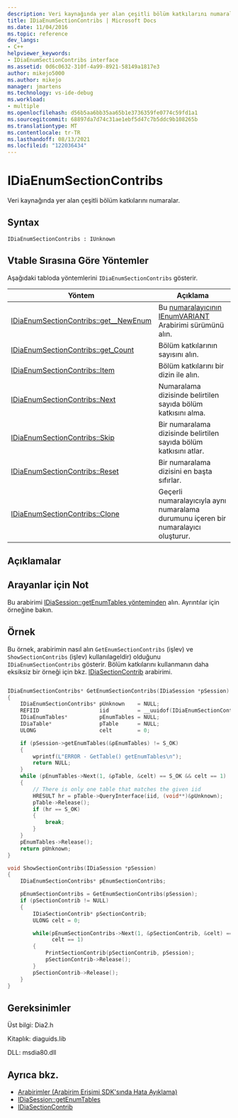 ```yaml
---
description: Veri kaynağında yer alan çeşitli bölüm katkılarını numaralar.
title: IDiaEnumSectionContribs | Microsoft Docs
ms.date: 11/04/2016
ms.topic: reference
dev_langs:
- C++
helpviewer_keywords:
- IDiaEnumSectionContribs interface
ms.assetid: 0d6c0632-310f-4a99-8921-58149a1817e3
author: mikejo5000
ms.author: mikejo
manager: jmartens
ms.technology: vs-ide-debug
ms.workload:
- multiple
ms.openlocfilehash: d56b5aa6bb35aa65b1e3736359fe0774c59fd1a1
ms.sourcegitcommit: 68897da7d74c31ae1ebf5d47c7b5ddc9b108265b
ms.translationtype: MT
ms.contentlocale: tr-TR
ms.lasthandoff: 08/13/2021
ms.locfileid: "122036434"
---
```

# <a name="idiaenumsectioncontribs"></a>IDiaEnumSectionContribs
Veri kaynağında yer alan çeşitli bölüm katkılarını numaralar.

## <a name="syntax"></a>Syntax

```
IDiaEnumSectionContribs : IUnknown
```

## <a name="methods-in-vtable-order"></a>Vtable Sırasına Göre Yöntemler
Aşağıdaki tabloda yöntemlerini `IDiaEnumSectionContribs` gösterir.

|Yöntem|Açıklama|
|------------|-----------------|
|[IDiaEnumSectionContribs::get__NewEnum](../../debugger/debug-interface-access/idiaenumsectioncontribs-get-newenum.md)|Bu [numaralayıcının IEnumVARIANT](/previous-versions/windows/desktop/api/oaidl/nn-oaidl-ienumvariant) Arabirimi sürümünü alın.|
|[IDiaEnumSectionContribs::get_Count](../../debugger/debug-interface-access/idiaenumsectioncontribs-get-count.md)|Bölüm katkılarının sayısını alın.|
|[IDiaEnumSectionContribs::Item](../../debugger/debug-interface-access/idiaenumsectioncontribs-item.md)|Bölüm katkılarını bir dizin ile alın.|
|[IDiaEnumSectionContribs::Next](../../debugger/debug-interface-access/idiaenumsectioncontribs-next.md)|Numaralama dizisinde belirtilen sayıda bölüm katkısını alma.|
|[IDiaEnumSectionContribs::Skip](../../debugger/debug-interface-access/idiaenumsectioncontribs-skip.md)|Bir numaralama dizisinde belirtilen sayıda bölüm katkısını atlar.|
|[IDiaEnumSectionContribs::Reset](../../debugger/debug-interface-access/idiaenumsectioncontribs-reset.md)|Bir numaralama dizisini en başta sıfırlar.|
|[IDiaEnumSectionContribs::Clone](../../debugger/debug-interface-access/idiaenumsectioncontribs-clone.md)|Geçerli numaralayıcıyla aynı numaralama durumunu içeren bir numaralayıcı oluşturur.|

## <a name="remarks"></a>Açıklamalar

## <a name="note-for-callers"></a>Arayanlar için Not
Bu arabirimi [IDiaSession::getEnumTables yönteminden](../../debugger/debug-interface-access/idiasession-getenumtables.md) alın. Ayrıntılar için örneğine bakın.

## <a name="example"></a>Örnek
Bu örnek, arabirimin nasıl alın `GetEnumSectionContribs` (işlev) ve `ShowSectionContribs` (işlev) kullanılageldir) olduğunu `IDiaEnumSectionContribs` gösterir. Bölüm katkılarını kullanmanın daha eksiksiz bir örneği için bkz. [IDiaSectionContrib](../../debugger/debug-interface-access/idiasectioncontrib.md) arabirimi.

```C++

IDiaEnumSectionContribs* GetEnumSectionContribs(IDiaSession *pSession)
{
    IDiaEnumSectionContribs* pUnknown    = NULL;
    REFIID                   iid         = __uuidof(IDiaEnumSectionContribs);
    IDiaEnumTables*          pEnumTables = NULL;
    IDiaTable*               pTable      = NULL;
    ULONG                    celt        = 0;

    if (pSession->getEnumTables(&pEnumTables) != S_OK)
    {
        wprintf(L"ERROR - GetTable() getEnumTables\n");
        return NULL;
    }
    while (pEnumTables->Next(1, &pTable, &celt) == S_OK && celt == 1)
    {
        // There is only one table that matches the given iid
        HRESULT hr = pTable->QueryInterface(iid, (void**)&pUnknown);
        pTable->Release();
        if (hr == S_OK)
        {
            break;
        }
    }
    pEnumTables->Release();
    return pUnknown;
}

void ShowSectionContribs(IDiaSession *pSession)
{
    IDiaEnumSectionContribs* pEnumSectionContribs;

    pEnumSectionContribs = GetEnumSectionContribs(pSession);
    if (pSectionContrib != NULL)
    {
        IDiaSectionContrib* pSectionContrib;
        ULONG celt = 0;

        while(pEnumSectionContribs->Next(1, &pSectionContrib, &celt) == S_OK &&
              celt == 1)
        {
            PrintSectionContrib(pSectionContrib, pSession);
            pSectionContrib->Release();
        }
        pSectionContrib->Release();
    }
}
```

## <a name="requirements"></a>Gereksinimler
Üst bilgi: Dia2.h

Kitaplık: diaguids.lib

DLL: msdia80.dll

## <a name="see-also"></a>Ayrıca bkz.
- [Arabirimler (Arabirim Erişimi SDK'sında Hata Ayıklama)](../../debugger/debug-interface-access/interfaces-debug-interface-access-sdk.md)
- [IDiaSession::getEnumTables](../../debugger/debug-interface-access/idiasession-getenumtables.md)
- [IDiaSectionContrib](../../debugger/debug-interface-access/idiasectioncontrib.md)
